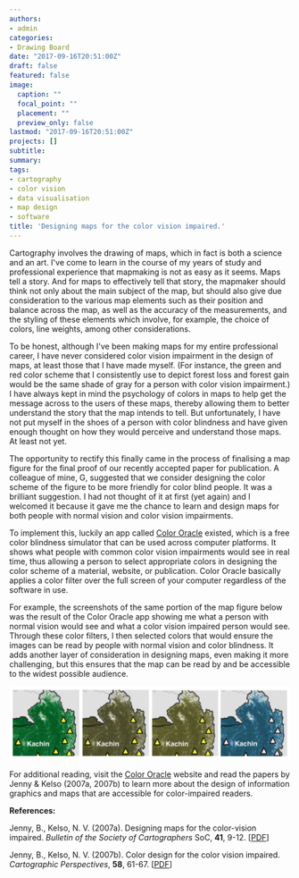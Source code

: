 ```yaml
---
authors:
- admin
categories:
- Drawing Board
date: "2017-09-16T20:51:00Z"
draft: false
featured: false
image:
  caption: ""
  focal_point: ""
  placement: ""
  preview_only: false
lastmod: "2017-09-16T20:51:00Z"
projects: []
subtitle:
summary:
tags:
- cartography
- color vision
- data visualisation
- map design
- software
title: 'Designing maps for the color vision impaired.'
---
```


Cartography involves the drawing of maps, which in fact is both a science and an art. I've come to learn in the course of my years of study and professional experience that mapmaking is not as easy as it seems. Maps tell a story. And for maps to effectively tell that story, the mapmaker should think not only about the main subject of the map, but should also give due consideration to the various map elements such as their position and balance across the map, as well as the accuracy of the measurements, and the styling of these elements which involve, for example, the choice of colors, line weights, among other considerations.

To be honest, although I've been making maps for my entire professional career, I have never considered color vision impairment in the design of maps, at least those that I have made myself. (For instance, the green and red color scheme that I consistently use to depict forest loss and forest gain would be the same shade of gray for a person with color vision impairment.) I have always kept in mind the psychology of colors in maps to help get the message across to the users of these maps, thereby allowing them to better understand the story that the map intends to tell. But unfortunately, I have not put myself in the shoes of a person with color blindness and have given enough thought on how they would perceive and understand those maps. At least not yet.

The opportunity to rectify this finally came in the process of finalising a map figure for the final proof of our recently accepted paper for publication. A colleague of mine, G, suggested that we consider designing the color scheme of the figure to be more friendly for color blind people. It was a brilliant suggestion. I had not thought of it at first (yet again) and I welcomed it because it gave me the chance to learn and design maps for both people with normal vision and color vision impairments.

To implement this, luckily an app called [Color Oracle](http://colororacle.org/) existed, which is a free color blindness simulator that can be used across computer platforms. It shows what people with common color vision impairments would see in real time, thus allowing a person to select appropriate colors in designing the color scheme of a material, website, or publication. Color Oracle basically applies a color filter over the full screen of your computer regardless of the software in use.

For example, the screenshots of the same portion of the map figure below was the result of the Color Oracle app showing me what a person with normal vision would see and what a color vision impaired person would see. Through these color filters, I then selected colors that would ensure the images can be read by people with normal vision and color blindness. It adds another layer of consideration in designing maps, even making it more challenging, but this ensures that the map can be read by and be accessible to the widest possible audience.

![png](./image_01.png "Screenshots of the same portion of a map figure showing the colors that people with normal color vision would see (leftmost image) and the colors that people with color vision impairments would see, particularly those with deuteranopia (2nd from left), protanopia (3rd from left), and tritanopia (rightmost image).")

For additional reading, visit the [Color Oracle](http://colororacle.org/) website and read the papers by Jenny & Kelso (2007a, 2007b) to learn more about the design of information graphics and maps that are accessible for color-impaired readers.

**References:**

Jenny, B., Kelso, N. V. (2007a). Designing maps for the color-vision impaired. *Bulletin of the Society of Cartographers* SoC, **41**, 9-12. [[PDF](http://colororacle.org/resources/2007_JennyKelso_DesigningMapsForTheColourVisionImpaired.pdf)]

Jenny, B., Kelso, N. V. (2007b). Color design for the color vision impaired. *Cartographic Perspectives*, **58**, 61-67. [[PDF](http://colororacle.org/resources/2007_JennyKelso_ColorDesign_lores.pdf)]